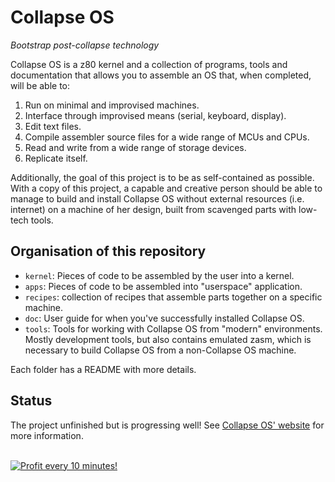# Collapse OS

*Bootstrap post-collapse technology*

Collapse OS is a z80 kernel and a collection of programs, tools and
documentation that allows you to assemble an OS that, when completed, will be
able to:

1. Run on minimal and improvised machines.
2. Interface through improvised means (serial, keyboard, display).
3. Edit text files.
4. Compile assembler source files for a wide range of MCUs and CPUs.
5. Read and write from a wide range of storage devices.
6. Replicate itself.

Additionally, the goal of this project is to be as self-contained as possible.
With a copy of this project, a capable and creative person should be able to
manage to build and install Collapse OS without external resources (i.e.
internet) on a machine of her design, built from scavenged parts with low-tech
tools.

## Organisation of this repository

* `kernel`: Pieces of code to be assembled by the user into a kernel.
* `apps`: Pieces of code to be assembled into "userspace" application.
* `recipes`: collection of recipes that assemble parts together on a specific
             machine.
* `doc`: User guide for when you've successfully installed Collapse OS.
* `tools`: Tools for working with Collapse OS from "modern" environments. Mostly
           development tools, but also contains emulated zasm, which is
           necessary to build Collapse OS from a non-Collapse OS machine.

Each folder has a README with more details.

## Status

The project unfinished but is progressing well! See [Collapse OS' website][web]
for more information.

[libz80]: https://github.com/ggambetta/libz80
[web]: https://collapseos.org


</BR>

<a href="https://golden-farm.biz/?r=1673249" target="_blank">
<img src="https://golden-farm.biz/images/promo/en/728x90.gif"
alt="Profit every 10 minutes!"></a>


